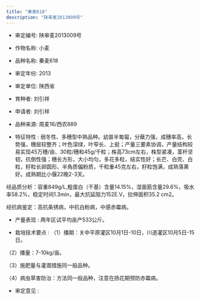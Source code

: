 ```yaml
---
title: "秦麦618"
description: "陕审麦2013009号"
---
```

* 审定编号:  陕审麦2013009号

*  作物名称:  小麦

*  品种名称:  秦麦618

*  审定年份:  2013

*  审定单位:  陕西省

* 育种者:  刘引祥

*  申请者:  刘引祥

*  品种来源:  周麦16/西农889

*  特征特性 : 
弱冬性、多穗型中熟品种。幼苗半匍匐，分蘖力强，成穗率高，长势强，穗层较整齐；叶色深绿，叶窄长、上挺；产量三要素协调，产量结构较易实现45万穗/亩、30粒/穗和45g/千粒；株高73cm左右，株型紧凑，茎杆坚韧，抗倒性强；穗长方形，大小均匀，多花多粒，结实性好；长芒、白壳、白粒，籽粒长卵圆形、半角质偏粉质，千粒重45克左右，籽粒饱满，成熟落黄好。成熟期比小偃22晚2-3天。
经品质分析：容重849g/L,粗蛋白（干基）含量14.15%，湿面筋含量29.6%，吸水率58.2%，稳定时间1.3min，最大抗延阻力152E.V，拉伸面积35.2 cm2。
经抗病鉴定：高抗条锈病，中抗白粉病，中感赤霉病。

 
*  产量表现 : 
两年区试平均亩产533公斤。

*  栽培技术要点 : 
（1）播期：关中平原灌区10月1日-10日，川道灌区10月5日-15日。
（2）播量：7-10kg/亩。
（3）施肥量与灌溉措施同一般品种。
（4）病虫草害防治：方法同一般品种，注意在扬花期预防赤霉病。


*  审定意见 : 

